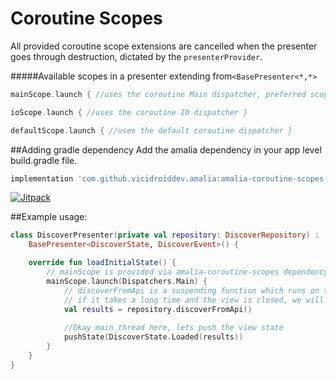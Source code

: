 # Coroutine Scopes

All provided coroutine scope extensions are cancelled when the presenter goes through destruction, dictated by the `presenterProvider`.

#####Available scopes in a presenter extending from`<BasePresenter<*,*>`

```kotlin
mainScope.launch { //uses the coroutine Main dispatcher, preferred scope for presenters } 

ioScope.launch { //uses the coroutine IO dispatcher } 

defaultScope.launch { //uses the default coroutine dispatcher } 
```

##Adding gradle dependency
Add the amalia dependency in your app level build.gradle file.

```groovy
implementation 'com.github.vicidroiddev.amalia:amalia-coroutine-scopes:{latest_version}@aar'
```
[![Jitpack](https://jitpack.io/v/vicidroiddev/amalia.svg)](https://jitpack.io/#vicidroiddev/amalia)

##Example usage:

```kotlin
class DiscoverPresenter(private val repository: DiscoverRepository) :
    BasePresenter<DiscoverState, DiscoverEvent>() {

    override fun loadInitialState() {
        // mainScope is provided via amalia-coroutine-scopes dependency
        mainScope.launch(Dispatchers.Main) {
            // discoverFromApi is a suspending function which runs on the io dispatcher
            // if it takes a long time and the view is closed, we will automatically call cancel() on the scope.
            val results = repository.discoverFromApi()
            
            //Okay main thread here, lets push the view state
            pushState(DiscoverState.Loaded(results))
        }
    }
}
```
